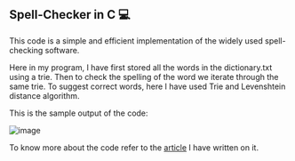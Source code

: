 ## Spell-Checker in C 💻

This code is a simple and efficient implementation of the widely used spell-checking software.

Here in my program, I have first stored all the words in the dictionary.txt using a trie. Then to check the spelling of the word we iterate through the same trie.
To suggest correct words, here I have used Trie and Levenshtein distance algorithm.

This is the sample output of the code:

![image](https://user-images.githubusercontent.com/72661784/214550370-cceb6f6e-835c-4dfe-a66e-89fce04e04b8.png)

To know more about the code refer to the [article](https://iq.opengenus.org/spell-checker-in-c/) I have written on it.
